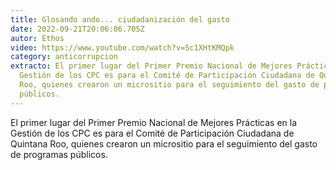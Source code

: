 ```yaml
---
title: Glosando ando... ciudadanización del gasto
date: 2022-09-21T20:06:06.705Z
autor: Ethos
video: https://www.youtube.com/watch?v=5c1XHtKMQpk
category: anticorrupcion
extracto: El primer lugar del Primer Premio Nacional de Mejores Prácticas en la
  Gestión de los CPC es para el Comité de Participación Ciudadana de Quintana
  Roo, quienes crearon un micrositio para el seguimiento del gasto de programas
  públicos.
---
```

<!--StartFragment-->

El primer lugar del Primer Premio Nacional de Mejores Prácticas en la Gestión de los CPC es para el Comité de Participación Ciudadana de Quintana Roo, quienes crearon un micrositio para el seguimiento del gasto de programas públicos.

<!--EndFragment-->